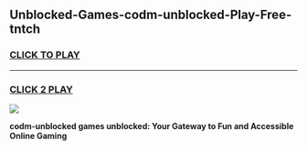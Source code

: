 
## Unblocked-Games-codm-unblocked-Play-Free-tntch
<h3>
<a href="https://premium76.site?title=codm-unblocked&ref=21A">CLICK TO PLAY</a></h3>
<hr>

<h3>
<a href="https://premium76.site?title=codm-unblocked&ref=21A">CLICK 2 PLAY</a>
  
</h3>

<a href="https://premium76.site?title=codm-unblocked&ref=21A"><img src="https://clearcache.store/games.png"></a>


**codm-unblocked games unblocked: Your Gateway to Fun and Accessible Online Gaming**
